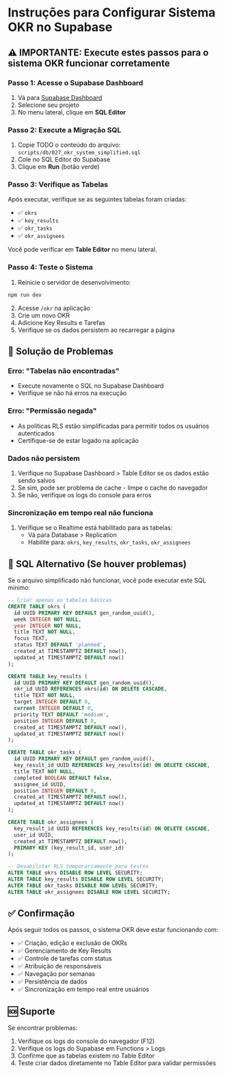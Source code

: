 # Instruções para Configurar Sistema OKR no Supabase

## ⚠️ IMPORTANTE: Execute estes passos para o sistema OKR funcionar corretamente

### Passo 1: Acesse o Supabase Dashboard
1. Vá para [Supabase Dashboard](https://app.supabase.com)
2. Selecione seu projeto
3. No menu lateral, clique em **SQL Editor**

### Passo 2: Execute a Migração SQL
1. Copie TODO o conteúdo do arquivo: `scripts/db/027_okr_system_simplified.sql`
2. Cole no SQL Editor do Supabase
3. Clique em **Run** (botão verde)

### Passo 3: Verifique as Tabelas
Após executar, verifique se as seguintes tabelas foram criadas:
- ✅ `okrs`
- ✅ `key_results`
- ✅ `okr_tasks`
- ✅ `okr_assignees`

Você pode verificar em **Table Editor** no menu lateral.

### Passo 4: Teste o Sistema
1. Reinicie o servidor de desenvolvimento:
```bash
npm run dev
```

2. Acesse `/okr` na aplicação
3. Crie um novo OKR
4. Adicione Key Results e Tarefas
5. Verifique se os dados persistem ao recarregar a página

## 🔧 Solução de Problemas

### Erro: "Tabelas não encontradas"
- Execute novamente o SQL no Supabase Dashboard
- Verifique se não há erros na execução

### Erro: "Permissão negada"
- As políticas RLS estão simplificadas para permitir todos os usuários autenticados
- Certifique-se de estar logado na aplicação

### Dados não persistem
1. Verifique no Supabase Dashboard > Table Editor se os dados estão sendo salvos
2. Se sim, pode ser problema de cache - limpe o cache do navegador
3. Se não, verifique os logs do console para erros

### Sincronização em tempo real não funciona
1. Verifique se o Realtime está habilitado para as tabelas:
   - Vá para Database > Replication
   - Habilite para: `okrs`, `key_results`, `okr_tasks`, `okr_assignees`

## 📝 SQL Alternativo (Se houver problemas)

Se o arquivo simplificado não funcionar, você pode executar este SQL mínimo:

```sql
-- Criar apenas as tabelas básicas
CREATE TABLE okrs (
  id UUID PRIMARY KEY DEFAULT gen_random_uuid(),
  week INTEGER NOT NULL,
  year INTEGER NOT NULL,
  title TEXT NOT NULL,
  focus TEXT,
  status TEXT DEFAULT 'planned',
  created_at TIMESTAMPTZ DEFAULT now(),
  updated_at TIMESTAMPTZ DEFAULT now()
);

CREATE TABLE key_results (
  id UUID PRIMARY KEY DEFAULT gen_random_uuid(),
  okr_id UUID REFERENCES okrs(id) ON DELETE CASCADE,
  title TEXT NOT NULL,
  target INTEGER DEFAULT 0,
  current INTEGER DEFAULT 0,
  priority TEXT DEFAULT 'medium',
  position INTEGER DEFAULT 0,
  created_at TIMESTAMPTZ DEFAULT now(),
  updated_at TIMESTAMPTZ DEFAULT now()
);

CREATE TABLE okr_tasks (
  id UUID PRIMARY KEY DEFAULT gen_random_uuid(),
  key_result_id UUID REFERENCES key_results(id) ON DELETE CASCADE,
  title TEXT NOT NULL,
  completed BOOLEAN DEFAULT false,
  assignee_id UUID,
  position INTEGER DEFAULT 0,
  created_at TIMESTAMPTZ DEFAULT now(),
  updated_at TIMESTAMPTZ DEFAULT now()
);

CREATE TABLE okr_assignees (
  key_result_id UUID REFERENCES key_results(id) ON DELETE CASCADE,
  user_id UUID,
  created_at TIMESTAMPTZ DEFAULT now(),
  PRIMARY KEY (key_result_id, user_id)
);

-- Desabilitar RLS temporariamente para testes
ALTER TABLE okrs DISABLE ROW LEVEL SECURITY;
ALTER TABLE key_results DISABLE ROW LEVEL SECURITY;
ALTER TABLE okr_tasks DISABLE ROW LEVEL SECURITY;
ALTER TABLE okr_assignees DISABLE ROW LEVEL SECURITY;
```

## ✅ Confirmação

Após seguir todos os passos, o sistema OKR deve estar funcionando com:
- ✅ Criação, edição e exclusão de OKRs
- ✅ Gerenciamento de Key Results
- ✅ Controle de tarefas com status
- ✅ Atribuição de responsáveis
- ✅ Navegação por semanas
- ✅ Persistência de dados
- ✅ Sincronização em tempo real entre usuários

## 🆘 Suporte

Se encontrar problemas:
1. Verifique os logs do console do navegador (F12)
2. Verifique os logs do Supabase em Functions > Logs
3. Confirme que as tabelas existem no Table Editor
4. Teste criar dados diretamente no Table Editor para validar permissões